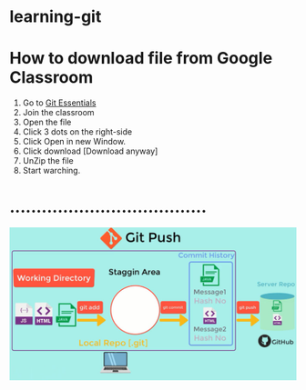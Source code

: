 # learning-git
# How to download file from Google Classroom
1. Go to [Git Essentials](https://bit.ly/3hr0wG3)
2. Join the classroom
3. Open the file 
4. Click 3 dots on the right-side
5. Click Open in new Window.
6. Click download [Download anyway]
7. UnZip the file
8. Start warching.
#  .....................................

![](https://github.com/abdamah/learning-git/blob/master/gitworkflow3.jpg)
